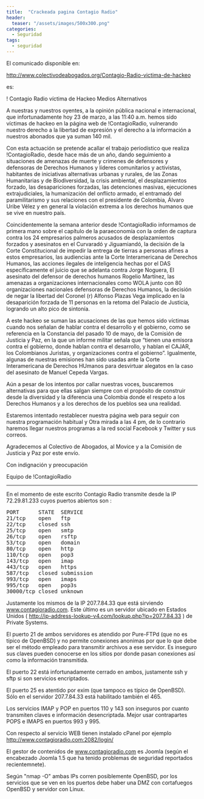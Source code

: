 ```yaml
---
title:  "Crackeada pagina Contagio Radio"
header:
  teaser: "/assets/images/500x300.png"
categories: 
  - Seguridad
tags:
  - seguridad
---
```



El comunicado disponible en:

http://www.colectivodeabogados.org/Contagio-Radio-victima-de-hackeo

es:

! Contagio Radio víctima de Hackeo Medios Alternativos

A nuestras y nuestros oyentes, a la opinión pública nacional e internacional, que infortunadamente hoy 23 de marzo, a las 11:40 a.m. hemos sido víctimas de hackeo en la página web de !ContagioRadio, vulnerando nuestro derecho a la libertad de expresión y el derecho a la información a nuestros abonados que ya suman 140 mil.

Con esta actuación se pretende acallar el trabajo periodístico que realiza !ContagioRadio, desde hace más de un año, dando seguimiento a situaciones de amenazas de muerte y crimenes de defensores y defensoras de Derechos Humanos y líderes comunitarios y activistas, habitantes de iniciativas alternativas urbanas y rurales, de las Zonas Humanitarias y de Biodiversidad, la crisis ambiental, el desplazamientos forzado, las desapariciones forzadas, las detenciones masivas, ejecuciones extrajudiciales, la humanización del onflicto armado, el entramado del paramilitarismo y sus relaciones con el presidente de Colombia, Álvaro Uribe Vélez y en general la violación extrema a los derechos humanos que se vive en nuestro país.

Coincidentemente la semana anterior desde !ContagioRadio informamos de primera mano sobre el capítulo de la paraeconomía con la orden de captura contra los 24 empresarios palmeros acusados de desplazamientos forzados y asesinatos en el Curvaradó y Jiguamiandó, la decisión de la Corte Constitucional de impedir la entrega de tierras a personas afines a estos empresarios, las audiencias ante la Corte Interamericana de Derechos Humanos, las acciones ilegales de inteligencia hechas por el DAS específicamente el juicio que se adelanta contra Jorge Noguera, El asesinato del defensor de derechos humanos Rogelio Martínez, las amenazas a organizaciones internacionales como WOLA junto con 80 organizaciones nacionales defensoras de Derechos Humanos, la decisión de negar la libertad del Coronel (r) Alfonso Plazas Vega implicado en la desaparición forzada de 11 personas en la retoma del Palacio de Justicia, logrando un alto pico de sintonía.

A este hackeo se suman las acusaciones de las que hemos sido víctimas cuando nos señalan de hablar contra el desarrollo y el gobierno, como se referencia en la Constancia del pasado 10 de mayo, de la Comisión de Justicia y Paz, en la que un informe militar señala que “tienen una emisora contra el gobierno, donde hablan contra el desarrollo, y hablan el CAJAR, los Colombianos Juristas, y organizaciones contra el gobierno”. Igualmente, algunas de nuestras emisiones han sido usadas ante la Corte Interamericana de Derechos HUmanos para desvirtuar alegatos en la caso del asesinato de Manuel Cepeda Vargas.

Aún a pesar de los intentos por callar nuestras voces, buscaremos alternativas para que ellas salgan siempre con el propósito de construir desde la diversidad y la diferencia una Colombia donde el respeto a los Derechos Humanos y a los derechos de los pueblos sea una realidad.

Estaremos intentado restablecer nuestra página web para seguir con nuestra programación habitual y Otra mirada a las 4 pm, de lo contrario haremos llegar nuestros programas a la red social Facebook y Twitter y sus correos.

Agradecemos al Colectivo de Abogados, al Movice y a la Comisión de Justicia y Paz por este envío.

Con indignación y preocupación

Equipo de !ContagioRadio

------
En el momento de este escrito Contagio Radio transmite desde la
IP 72.29.81.233 cuyos puertos abiertos son :

<pre>
PORT      STATE  SERVICE
21/tcp    open   ftp
22/tcp    closed ssh
25/tcp    open   smtp
26/tcp    open   rsftp
53/tcp    open   domain
80/tcp    open   http
110/tcp   open   pop3
143/tcp   open   imap
443/tcp   open   https
587/tcp   closed submission
993/tcp   open   imaps
995/tcp   open   pop3s
30000/tcp closed unknown
</pre>

Justamente los mismos de la IP 207.7.84.33 que está sirviendo www.contagioradio.com.  Este último es un servidor ubicado en Estados
Unidos  ( http://ip-address-lookup-v4.com/lookup.php?ip=207.7.84.33 )
de Private Systems.


El puerto 21 de ambos servidores es atendido por Pure-FTPd (que no es típico de OpenBSD) y no permite conexiones anonimas por que lo que debe ser el método empleado para transmitir archivos a ese servidor. Es inseguro sus claves pueden conocerse en los sitios por donde pasan conexiones así como la información transmitida.

El puerto 22 está infortunadamente cerrado en ambos, justamente ssh y sftp si son servicios encriptados.

El puerto 25 es atentido por exim (que tampoco es típico de OpenBSD). Sólo en el servidor 207.7.84.33 está habilitado también el 465.

Los servicios IMAP y POP en puertos 110 y 143 son inseguros por cuanto transmiten claves e información desencriptada.   Mejor usar contrapartes POPS e IMAPS en puertos 993 y 995.

Con respecto al servicio WEB tienen instalado cPanel por ejemplo http://www.contagioradio.com:2082/login/

El gestor de contenidos de www.contagioradio.com es Joomla (según el encabezado Joomla 1.5 que ha tenido problemas de seguridad reportados recientemnete).

Según "nmap -O" ambas IPs corren posiblemente OpenBSD, por los servicios que se ven en los puertos debe haber una DMZ con cortafuegos OpenBSD y servidor con Linux.


